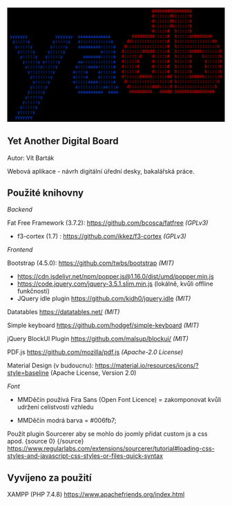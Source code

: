 ![alt text](ui/img/misc/yadb_logo.png)

Yet Another Digital Board
-
Autor: Vít Barták

Webová aplikace - návrh digitální úřední desky, bakalářská práce.

Použité knihovny
-
*Backend*

Fat Free Framework (3.7.2): https://github.com/bcosca/fatfree *(GPLv3)*
* f3-cortex (1.7) : https://github.com/ikkez/f3-cortex  *(GPLv3)*

*Frontend*

Bootstrap (4.5.0): https://github.com/twbs/bootstrap *(MIT)*
* https://cdn.jsdelivr.net/npm/popper.js@1.16.0/dist/umd/popper.min.js
* https://code.jquery.com/jquery-3.5.1.slim.min.js (lokálně, kvůli offline funkčnosti)
* JQuery idle plugin https://github.com/kidh0/jquery.idle *(MIT)*

Datatables https://datatables.net/ *(MIT)*

Simple keyboard https://github.com/hodgef/simple-keyboard *(MIT)*

jQuery BlockUI Plugin https://github.com/malsup/blockui/ *(MIT)*

PDF.js https://github.com/mozilla/pdf.js *(Apache-2.0 License)*

Material Design (v budoucnu): https://material.io/resources/icons/?style=baseline (Apache License, Version 2.0)

*Font*

* MMDěčín používá Fira Sans (Open Font Licence) = zakomponovat kvůli udržení celistvosti vzhledu

* MMDěčín modrá barva = #006fb7; 

Použít plugin Sourcerer aby se mohlo do joomly přidat custom js a css apod. {source 0} {/source}
https://www.regularlabs.com/extensions/sourcerer/tutorial#loading-css-styles-and-javascript-css-styles-or-files-quick-syntax

Vyvíjeno za použití
-
XAMPP (PHP 7.4.8) https://www.apachefriends.org/index.html